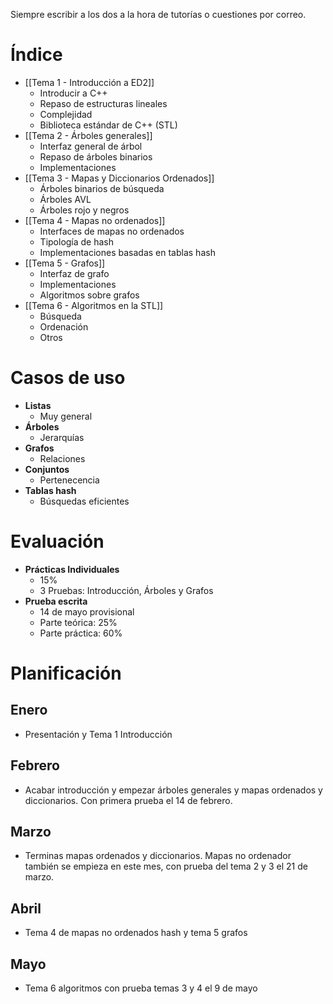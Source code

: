 Siempre escribir a los dos a la hora de tutorías o cuestiones por correo.
# Índice
- [[Tema 1 - Introducción a ED2]]
	- Introducir a C++
	- Repaso de estructuras lineales
	- Complejidad
	- Biblioteca estándar de C++ (STL)
- [[Tema 2 - Árboles generales]]
	- Interfaz general de árbol
	- Repaso de árboles binarios
	- Implementaciones
- [[Tema 3 - Mapas y Diccionarios Ordenados]]
	- Árboles binarios de búsqueda
	- Árboles AVL
	- Árboles rojo y negros
- [[Tema 4 - Mapas no ordenados]]
	- Interfaces de mapas no ordenados
	- Tipología de hash
	- Implementaciones basadas en tablas hash
- [[Tema 5 - Grafos]]
	- Interfaz de grafo
	- Implementaciones
	- Algoritmos sobre grafos
- [[Tema 6 - Algoritmos en la STL]]
	- Búsqueda
	- Ordenación
	- Otros
# Casos de uso 
- **Listas**
	- Muy general
- **Árboles**
	- Jerarquías
- **Grafos**
	- Relaciones 
- **Conjuntos**
	- Pertenecencia
- **Tablas hash**
	- Búsquedas eficientes
# Evaluación
- **Prácticas Individuales**
	- 15%
	- 3 Pruebas: Introducción, Árboles y Grafos
- **Prueba escrita**
	- 14 de mayo provisional
	- Parte teórica: 25%
	- Parte práctica: 60%
# Planificación
## Enero
- Presentación y Tema 1 Introducción
## Febrero
- Acabar introducción y empezar árboles generales y mapas ordenados y diccionarios. Con primera prueba el 14 de febrero.
## Marzo
- Terminas mapas ordenados y diccionarios. Mapas no ordenador también se empieza en este mes, con prueba del tema 2 y 3 el 21 de marzo.
## Abril
- Tema 4 de mapas no ordenados hash y tema 5 grafos
## Mayo
- Tema 6 algoritmos con prueba temas 3 y 4 el 9 de mayo

 

